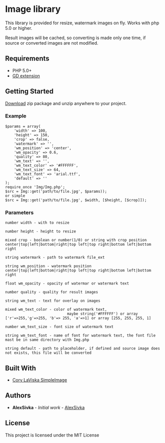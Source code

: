# Image library

This library is provided for resize, watermark images on fly.
Works with php 5.0 or higher.

Result images will be cached, so converting is made only one time,
if source or converted images are not modified.

## Requirements

- PHP 5.0+
- [GD extension](http://php.net/manual/en/book.image.php)

## Getting Started

[Download](https://github.com/alexSivka/Img-5/releases) zip package and unzip anywhere to your project.

### Example

```
$params = array(
    'width' => 100,
    'height' => 150,
    'crop' => false,
    'watermark' => '',
    'wm_position' => 'center',
    'wm_opacity' => 0.6,
    'quality' => 80,
    'wm_text' => '',
    'wm_text_color' => '#FFFFFF',
    'wm_text_size' => 64,
    'wm_text_font' => 'arial.ttf',
    'default' => ''
);
require_once 'Img/Img.php';
$src = Img::get('path/to/file.jpg', $params));
or simple
$src = Img::get('path/to/file.jpg', $width, [$height, [$crop]]);
```

### Parameters

```
number width - with to resize

number height - height to resize

mixed crop - boolean or number(1/0) or string with crop position        center|top|left|bottom|right|top left|top right|bottom left|bottom right

string watermark - path to watermark file_ext

string wm_position - watermark position center|top|left|bottom|right|top left|top right|bottom left|bottom right

float wm_opacity - opacity of watermar or watermark text

number quality - quality for result images

string wm_text - text for overlay on images

mixed wm_text_color - color of watermark text,
							maybe string('#FFFFFF') or array ['r'=>255,'g'=>255, 'b'=> 255, 'a'=>1] or array [255, 255, 255, 1]

number wm_text_size - font size of watermark text

string wm_text_font - name of font for watermark text, the font file mast be in same directory with Img.php

string default - path to placeholder, if defined and source image does not exists, this file will be converted

```


## Built With

* [Cory LaViska SimpleImage](https://github.com/claviska/SimpleImage)

## Authors

* **AlexSivka** - *Initial work* - [AlexSivka](https://github.com/alexSivka/)

## License

This project is licensed under the MIT License
